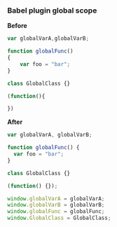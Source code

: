 ### Babel plugin global scope

**Before**

```Javascript
var globalVarA,globalVarB;

function globalFunc()
{
	var foo = "bar";
}

class GlobalClass {}

(function(){

})
```

**After**

```javascript
var globalVarA, globalVarB;

function globalFunc() {
  var foo = "bar";
}

class GlobalClass {}

(function() {});

window.globalVarA = globalVarA;
window.globalVarB = globalVarB;
window.globalFunc = globalFunc;
window.GlobalClass = GlobalClass;
```

